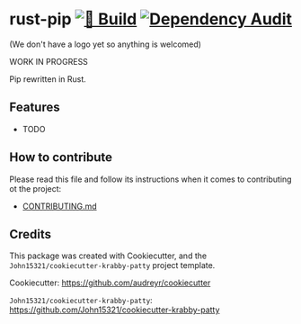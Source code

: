 # rust-pip [![🔨 Build](https://github.com/AlejandroRNatal/rust-pip/actions/workflows/build.yml/badge.svg)](https://github.com/AlejandroRNatal/rust-pip/actions/workflows/build.yml) [![Dependency Audit](https://github.com/AlejandroRNatal/rust-pip/actions/workflows/audit.yml/badge.svg)](https://github.com/AlejandroRNatal/rust-pip/actions/workflows/audit.yml)

(We don't have a logo yet so anything is welcomed)

WORK IN PROGRESS

Pip rewritten in Rust.

## Features

* TODO

## How to contribute

Please read this file and follow its instructions when it comes to
contributing ot the project:

* [CONTRIBUTING.md](CONTRIBUTING.md)

## Credits

This package was created with Cookiecutter, and the
`John15321/cookiecutter-krabby-patty` project template.

Cookiecutter: <https://github.com/audreyr/cookiecutter>

`John15321/cookiecutter-krabby-patty`: <https://github.com/John15321/cookiecutter-krabby-patty>
